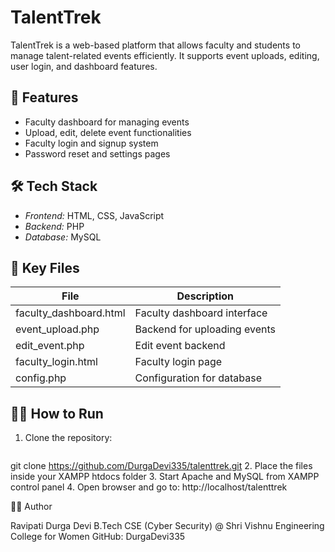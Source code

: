 # TalentTrek

TalentTrek is a web-based platform that allows faculty and students to manage talent-related events efficiently. It supports event uploads, editing, user login, and dashboard features.

## 🚀 Features

- Faculty dashboard for managing events
- Upload, edit, delete event functionalities
- Faculty login and signup system
- Password reset and settings pages

## 🛠️ Tech Stack

- *Frontend:* HTML, CSS, JavaScript
- *Backend:* PHP
- *Database:* MySQL 

## 📁 Key Files

| File                     | Description                       |
|--------------------------|-----------------------------------|
| faculty_dashboard.html | Faculty dashboard interface       |
| event_upload.php       | Backend for uploading events      |
| edit_event.php         | Edit event backend                |
| faculty_login.html     | Faculty login page                |
| config.php             | Configuration for database        |


## 🧑‍💻 How to Run

1. Clone the repository:
   ```bash
git clone https://github.com/DurgaDevi335/talenttrek.git
2. Place the files inside your XAMPP htdocs folder
3. Start Apache and MySQL from XAMPP control panel
4. Open browser and go to:
http://localhost/talenttrek



🙋‍♀️ Author

Ravipati Durga Devi
B.Tech CSE (Cyber Security) @ Shri Vishnu Engineering College for Women
GitHub: DurgaDevi335
